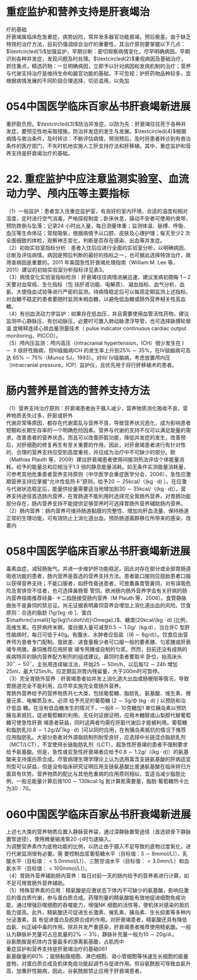 # 重症监护和营养支持是肝衰竭治  
疗的基础  
肝衰竭属临床危急重症，病势凶险，常并发多器官功能衰竭，预后极差。由于缺乏特效的治疗方法，目前仍强调综合治疗的重要性，其治疗原则要掌握以下几点：$\textcircled{1}$加强监护，早期诊断：密切观察病情变化，尽早明确病因，早期识别各种并发症，发现问题及时处理。$\textcircled{2}$重视病因及基础治疗，抓住重点，精选药物：一旦明确病因，立即予以针对病因和发病机制的治疗；营养与代谢支持治疗是维持生命和器官功能的基础，不可忽视；护肝药物品种较多，宜根据病情发展的不同阶段合理选择，切忌滥用，以免加  
# 054中国医学临床百家丛书肝衰竭新进展  
重肝脏负担。$\textcircled{3}$防治并发症，以防为先：肝衰竭往往死于各种并发症，要预见性地采取措施，防治并发症的发生与发展。$\textcircled{4}$根据病情与救治条件，及时转诊：不断评估病情，预测预后，及时将患者转诊到有救治条件的医疗部门，不失时机地实施人工肝支持疗法和肝移植。其中，重症监护和营养支持是肝衰竭治疗的基础。  
# 22. 重症监护中应注意监测实验室、血流动力学、颅内压等主要指标  
（1）一般监护：患者宜入住重症监护室，有良好的室内环境，合适的温度和相对湿度，定时进行空气消毒，严格探视制度；卧床休息，躁动不安者可使用约束带，预防跌倒与坠落；记录24 小时出入量，每日测量体重；监测体温、脉搏、呼吸、血压等生命体征；常规吸氧，根据病情予以口腔、皮肤及心理护理；每天至少2 次全面细致的体检，观察神志变化，判断是否存在感染、出血等并发症。  
（2）初始实验室指标分析：患者入住后应进行全面的实验室分析，以明确病因、诊断及评估病情。病因是预后判断的最好的指标之一，也可据此选择特效治疗，故筛查病因是重要的。2011 年美国急性肝衰竭处理指南（William M. Lee 等，2011）建议的初始实验室分析指标详见表3。  
（3）病情变化实验室指标检测：肝衰竭往往病情进展迅速，建议发病初期每 $1\!\sim\!2$ 天要对血常规、生化指标（包 括肝肾功能、电解质）、凝血指标、血气分析、血氨、大便隐血试验等进行严密的监测。待病情稳定后可以每周定期监测上述指标。对血糖不稳定的患者要随时监测末梢血糖，以避免低血糖或肠外营养相关性高血糖。  
（4）有创血流动力学监护：如果存在低血压，并且需要使用血管活性药物，建议监测中心静脉压、有创动脉压，必要时可置入肺动脉漂浮导管，也可选择脉搏轮廓温 度稀释连续心排血量测量技术（ pulse indicator continuous  cardiac output monitoring，PICCO）。  
（5）颅内压监测：颅内高压（intracranial hypertension，ICH）很少发生在$\mathrm{~I~}\sim\mathrm{~II~}$级肝性脑病，但Ⅲ级脑病ICH 的发生率上升到$25\%\sim35\%$，在Ⅳ级脑病可高达 $65\%\sim75\%$（Munoz SJ，1993）。对Ⅲ/ Ⅳ级脑病，考虑放置颅内压（intracranial pressure，ICP）监护仪，且优先用于将行肝移植术的患者。  
#  肠内营养是首选的营养支持方法  
（1）营养支持治疗原则：肝衰竭患者由于摄入减少，营养物质消化吸收不良，营养物质丢失过多，肝脏或肝外  
代谢异常等原因，都存在代谢紊乱与营养不良，导致营养状况恶化，成为影响患者短期和长期生存率的一个明确危险因素。营养与代谢的支持不仅可以满足能量的需求，改善患者的营养状态，而且可以改善肝脏功能，降低并发症的发生，改善预后，对肝细胞的修复再生有至关重要的作用。因此，对肝衰竭患者进行有针对性的、合理的营养支持应受到高度重视，并应成为治疗中不可缺少的部分。欧（Mathias Plauth 等，2009）建议肝衰竭患者使用间接测热法评估个体能量消耗，给予的能量总和应相当于1.3 倍的静息能量消耗。如无条件实测能量消耗量，可参考其他危重患者营养支持原则（中华医学会重症医学分会，2006），急性应激期营养支持应掌握“允许性低热卡”原则，给予$20\sim25\mathrm{kcal}/$（$\left(\mathrm{kg\cdot d}\right)$
）。在应激与代谢状态稳定后，能量供给量需要适当地增加到$30\sim35\mathrm{kcal}/$（$\left(\mathrm{kg\cdot d}\right)$）。营养支持途径首选肠内营养，在胃肠道不能利用时选择完全胃肠外营养，对胃肠功能部分存在，肠内营养支持不能提供足够营养时可选择胃肠外营养辅助肠内营养。  
（2）肠内营养：肠内营养可维持肠道黏膜的完整性、增加向肝血流量、保持肠道正常的生理功能，可有效防止上消化道出血，预防肠道菌群移位所带来的感染，改善内  
# 058中国医学临床百家丛书肝衰竭新进展  
毒素血症，减轻肠胀气，并进一步维护肝功能稳定。因此对存在部分或全部胃肠道吸收功能的患者，肠内营养是首选的营养支持方法。患者能口服则应鼓励患者口服以获得营养支持；不能口服者，如肝性昏迷患者，可放置鼻胃管鼻饲，对有误吸危险及胃排空不佳者，也可选择鼻肠管 管饲。欧洲肠内肠外营养学会有关肝病的肠内营养指南推荐经鼻- 十二指肠接受肠内营养（M Plauth 等，2006）。食管静脉曲张不是鼻饲的禁忌证。尚无证据表明鼻饲营养会增加上消化道出血的风险。饮食原则：合适的脂肪 $\left[1{\mathrm{g}}/\left(\mathrm{kg}\!\cdot\!\mathrm{d}\right)\ \right]$、蛋白$\mathrm{\small{[1g/(kg\!\cdot\!d)}\Omega].}$、糖类$\left[20\mathrm{kcal/\left(kg\cdot d\right)\;}\right]$比例，高维生素。在肝病终末期，蛋白摄入量可减至$0.5\sim1.0\mathrm{g}/$（kg.d），当合并C 型肝性脑病时，每日可低于$40\mathrm{g}$。有腹水、水肿者应低盐（$(6\sim8\mathrm{g/d})$）。饮食应由营养师为患者专门配制。食欲差、进食量极少者可口服一般的要素膳、匀浆膳或肝衰竭专用膳。鼻饲推荐应用肝衰 竭专用膳或自制的匀浆。然而，目前还没有成熟的疾病特异的肠内营养配方制剂的组成建议。鼻饲时患者要取半 卧位，抬高床头$30^{\circ}\sim50^{\circ}$，主张用连续输注法，开始$25\sim50\mathrm{m}/\mathrm{h}$，以后每$12\sim24\mathrm{h}$ 增加$25\mathrm{ml}$，最大$125\mathrm{m/h}$。应定期监测胃内残留量，大于$200\mathrm{{m}}$时可暂停。  
（3）完全胃肠外营养：肝衰竭患者如并发上消化道大出血或肠梗阻等情况，导致胃肠道完全不能利用，应尽早实施完全胃肠外营养。  
胃肠外营养给予的营养物质共七大类，包括葡萄糖、脂肪乳、氨基酸、维生素、微量元素、电解质及水。必须 给予充足的葡萄糖 $[2\sim3\mathrm{g/\Phi}\mathrm{~(kg}\cdot\mathrm{d)~}]$  以预防和治疗低血 糖。在没有低血糖发生的情况下，一般$8\sim10$克糖加1 单位胰岛素以预防胰岛素抵抗，促进葡萄糖的利用。无任何证据证明，应用木糖醇或山梨醇代替葡萄糖可使急性肝衰 竭患者获益，同时这两者均需在肝脏代谢后才能被利用。葡萄糖和脂肪乳$[0.8\sim1.2\mathrm{g/\Delta\Gamma}(\mathrm{kg}\cdot\mathrm{d})\;\;]$可以同时应用，在有胰岛素抵抗的情况下推荐应用脂肪乳。大部分患者对外源脂肪制剂耐受良好，应选择中长链混合脂肪乳剂（MCT/LCT），不宜使用长链脂肪乳剂（LCT）。超急性肝衰竭的患者不强制要求给予氨基酸。但是，急性或亚急性肝衰竭者应给予$0.8\sim1.2\mathrm{g}/$（$\left(\mathrm{kg\cdot d}\right)$）的氨基酸来支持蛋白质合成。尽管病理生理学理论上认为选用富含支链氨基酸的肝病适宜剂型可以获益，但是没有临床研究证明应用支链氨基酸比普通氨基酸在临床转归方面具有优势。营养物质的配比与其他危重病的应用原则相似，宜适当减少脂肪比例，一般总能量计算后按$100\sim130\mathrm{kcal:}1\mathrm{g}$ 氮计算氮需要量，脂肪∶葡萄糖热卡比为$30:70$。  
# 060中国医学临床百家丛书肝衰竭新进展  
上述七大类的营养物质应置入静脉营养袋，通过深静脉置管途径（首选锁骨下静脉置管途径），使用微量输液泵20 小时匀速输入。  
为调整营养素作为底物功能的比例，以防止由于摄入不足导致的底物过度氧化，进行代谢监测很有必要。需 要控制血浆葡萄糖水平（目标值：$5\sim\mathrm{8mmol/L})$）、乳酸水平（目标值：$<5.0\mathrm{mmol/L})$）、三酰甘油水平（目标值：$<3.0\mathrm{mm}/\mathrm{L}$）和血氨水平（目标值：$<100\mathrm{mmol/L})$）。  
（4）胃肠外营养辅助肠内营养：每日对前一天的肠内给予的营养素进行计算，如不足可用胃肠外营养辅助。  
（5）特殊营养素的应用：精氨酸是应激状态下体内不可缺少的氨基酸，影响应激后的蛋白质代谢，参与蛋白质合成。药理剂量的精氨酸能有效地促进细胞免疫功能，通过增强巨噬细胞的吞噬能力，增强NK 细胞的活性等，使机体对感染的抵抗能力提高。此外，精氨酸还可促进生长激素、催乳素、胰岛素、生长抑素等多种内分泌激素，具 有促进蛋白及胶原合成的作用。对肝衰竭患者，精氨酸还具有降低血氨、纠正碱中毒的作用。除非并发严重感染，肝衰竭患者推荐使用精氨酸。一般认为静脉补充量可占总氮量的$2\%\sim3\%$，静脉补充量一般为$10\sim20\mathrm{g/d}.$。  
谷氨酰胺是机体内含量最多的游离氨基酸，占肌肉中  
重症监护和营养支持是肝衰竭治疗的基础061  
氨基酸量的$60\%$ ；是肠黏膜细胞、淋巴细胞、肾小管细胞等快速生长细胞的能量底物，对蛋白质合成及机体免疫功能起调节与促进作用。但谷氨酰胺可导致血氨升高，加重肝性脑病，因此，谷氨酰胺禁止应用于肝衰竭患者。  